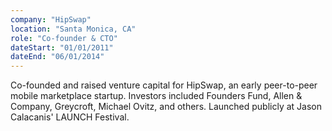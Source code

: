 ```yaml
---
company: "HipSwap"
location: "Santa Monica, CA"
role: "Co-founder & CTO"
dateStart: "01/01/2011"
dateEnd: "06/01/2014"
---
```


Co-founded and raised venture capital for HipSwap, an early peer-to-peer mobile marketplace startup. Investors included Founders Fund, Allen & Company, Greycroft, Michael Ovitz, and others. Launched publicly at Jason Calacanis' LAUNCH Festival.
